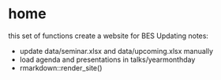 # home
this set of functions create a website for BES
Updating notes:
- update data/seminar.xlsx and data/upcoming.xlsx manually
- load agenda and presentations in talks/yearmonthday
- rmarkdown::render_site()